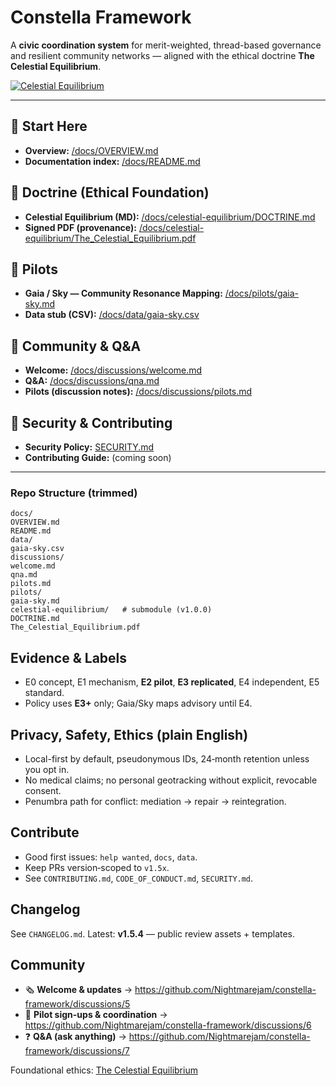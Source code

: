 # Constella Framework

A **civic coordination system** for merit-weighted, thread-based governance and resilient community networks — aligned with the ethical doctrine **The Celestial Equilibrium**.

[![Celestial Equilibrium](https://img.shields.io/badge/Celestial-Equilibrium-blue)](docs/celestial-equilibrium/DOCTRINE.md)

---

## 📖 Start Here
- **Overview:** [/docs/OVERVIEW.md](docs/OVERVIEW.md)
- **Documentation index:** [/docs/README.md](docs/README.md)

## 🧭 Doctrine (Ethical Foundation)
- **Celestial Equilibrium (MD):** [/docs/celestial-equilibrium/DOCTRINE.md](docs/celestial-equilibrium/DOCTRINE.md)  
- **Signed PDF (provenance):** [/docs/celestial-equilibrium/The_Celestial_Equilibrium.pdf](docs/celestial-equilibrium/The_Celestial_Equilibrium.pdf)

## 🌱 Pilots
- **Gaia / Sky — Community Resonance Mapping:** [/docs/pilots/gaia-sky.md](docs/pilots/gaia-sky.md)
- **Data stub (CSV):** [/docs/data/gaia-sky.csv](docs/data/gaia-sky.csv)

## 💬 Community & Q&A
- **Welcome:** [/docs/discussions/welcome.md](docs/discussions/welcome.md)  
- **Q&A:** [/docs/discussions/qna.md](docs/discussions/qna.md)  
- **Pilots (discussion notes):** [/docs/discussions/pilots.md](docs/discussions/pilots.md)

## 🔐 Security & Contributing
- **Security Policy:** [SECURITY.md](SECURITY.md)
- **Contributing Guide:** (coming soon)

---

### Repo Structure (trimmed)
```
docs/
OVERVIEW.md
README.md
data/
gaia-sky.csv
discussions/
welcome.md
qna.md
pilots.md
pilots/
gaia-sky.md
celestial-equilibrium/   # submodule (v1.0.0)
DOCTRINE.md
The_Celestial_Equilibrium.pdf
```

## Evidence & Labels
- E0 concept, E1 mechanism, **E2 pilot**, **E3 replicated**, E4 independent, E5 standard.  
- Policy uses **E3+** only; Gaia/Sky maps advisory until E4.

## Privacy, Safety, Ethics (plain English)
- Local-first by default, pseudonymous IDs, 24‑month retention unless you opt in.  
- No medical claims; no personal geotracking without explicit, revocable consent.  
- Penumbra path for conflict: mediation → repair → reintegration.

## Contribute
- Good first issues: `help wanted`, `docs`, `data`.  
- Keep PRs version‑scoped to `v1.5x`.  
- See `CONTRIBUTING.md`, `CODE_OF_CONDUCT.md`, `SECURITY.md`.

## Changelog
See `CHANGELOG.md`. Latest: **v1.5.4** — public review assets + templates.

## Community
- 🗞️ **Welcome & updates** → https://github.com/Nightmarejam/constella-framework/discussions/5
- 🧪 **Pilot sign-ups & coordination** → https://github.com/Nightmarejam/constella-framework/discussions/6
- ❓ **Q&A (ask anything)** → https://github.com/Nightmarejam/constella-framework/discussions/7

Foundational ethics: [The Celestial Equilibrium](docs/celestial-equilibrium/DOCTRINE.md)

